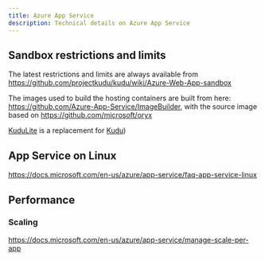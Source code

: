 ```yaml
---
title: Azure App Service
description: Technical details on Azure App Service
---
```


## Sandbox restrictions and limits

The latest restrictions and limits are always available from https://github.com/projectkudu/kudu/wiki/Azure-Web-App-sandbox

The images used to build the hosting containers are built from here: https://github.com/Azure-App-Service/ImageBuilder, with the source image based on https://github.com/microsoft/oryx

[KuduLite](https://github.com/Azure-App-Service/KuduLite) is a replacement for [Kudu](https://github.com/projectkudu/kudu))

## App Service on Linux

https://docs.microsoft.com/en-us/azure/app-service/faq-app-service-linux

## Performance

### Scaling

https://docs.microsoft.com/en-us/azure/app-service/manage-scale-per-app